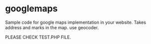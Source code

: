 # googlemaps


Sample code for google maps implementation in your website.
Takes address and marks in the map.
use geocoder.

PLEASE CHECK TEST.PHP FILE.
